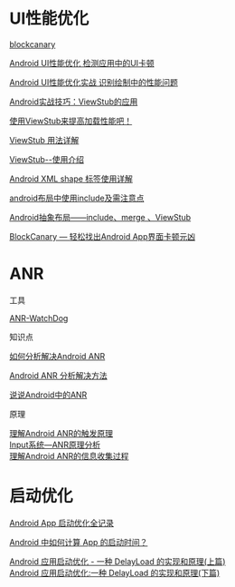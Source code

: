 # UI性能优化

[blockcanary](https://github.com/markzhai/AndroidPerformanceMonitor)

[Android UI性能优化 检测应用中的UI卡顿](https://blog.csdn.net/lmj623565791/article/details/58626355)

[Android UI性能优化实战 识别绘制中的性能问题](https://blog.csdn.net/lmj623565791/article/details/45556391/)

[Android实战技巧：ViewStub的应用](https://blog.csdn.net/hitlion2008/article/details/6737537)

[使用ViewStub来提高加载性能吧！](https://blog.csdn.net/cx1229/article/details/53505903)

[ViewStub 用法详解](https://www.jianshu.com/p/5f64bacbd759)

[ViewStub--使用介绍](https://www.jianshu.com/p/175096cd89ac)

[Android XML shape 标签使用详解](https://www.cnblogs.com/popfisher/p/6238119.html)

[android布局中使用include及需注意点](https://blog.csdn.net/u013524014/article/details/52240277)

[Android抽象布局——include、merge 、ViewStub](https://blog.csdn.net/xyz_lmn/article/details/14524567)

[BlockCanary — 轻松找出Android App界面卡顿元凶](http://blog.zhaiyifan.cn/2016/01/16/BlockCanaryTransparentPerformanceMonitor/)

# ANR

工具

[ANR-WatchDog](https://github.com/SalomonBrys/ANR-WatchDog)

知识点

[如何分析解决Android ANR](https://blog.csdn.net/dadoneo/article/details/8270107)

[Android ANR 分析解决方法](https://www.cnblogs.com/purediy/p/3225060.html)

[说说Android中的ANR](https://droidyue.com/blog/2015/07/18/anr-in-android/)

原理

[理解Android ANR的触发原理](http://gityuan.com/2016/07/02/android-anr/)  
[Input系统—ANR原理分析](http://gityuan.com/2017/01/01/input-anr/)  
[理解Android ANR的信息收集过程](http://gityuan.com/2016/12/02/app-not-response/)

# 启动优化

[Android App 启动优化全记录](https://www.androidperformance.com/2019/11/18/Android-App-Lunch-Optimize/?hmsr=toutiao.io&utm_medium=toutiao.io&utm_source=toutiao.io)


[Android 中如何计算 App 的启动时间？](https://www.androidperformance.com/2015/12/31/How-to-calculation-android-app-lunch-time/)

[Android 应用启动优化 - 一种 DelayLoad 的实现和原理(上篇)](https://www.androidperformance.com/2015/11/18/Android-app-lunch-optimize-delay-load/#1-%E4%BC%98%E5%8C%96%E5%90%8E%E7%9A%84DelayLoad%E7%9A%84%E5%AE%9E%E7%8E%B0)  
[Android 应用启动优化:一种 DelayLoad 的实现和原理(下篇)](https://www.androidperformance.com/2015/12/29/Android%E5%BA%94%E7%94%A8%E5%90%AF%E5%8A%A8%E4%BC%98%E5%8C%96-%E4%B8%80%E7%A7%8DDelayLoad%E7%9A%84%E5%AE%9E%E7%8E%B0%E5%92%8C%E5%8E%9F%E7%90%86-%E4%B8%8B%E7%AF%87/)
